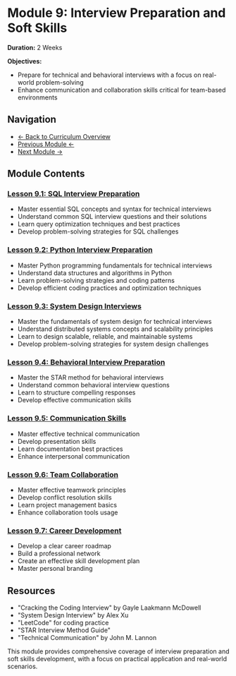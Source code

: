 # Module 9: Interview Preparation and Soft Skills

**Duration:** 2 Weeks

**Objectives:**
- Prepare for technical and behavioral interviews with a focus on real-world problem-solving
- Enhance communication and collaboration skills critical for team-based environments

## Navigation
- [← Back to Curriculum Overview](../README.md)
- [Previous Module ←](../08-data-visualization-and-reporting/README.md)
- [Next Module →](../10-capstone-projects-and-industry-integration/README.md)

## Module Contents

### [Lesson 9.1: SQL Interview Preparation](./9.1-sql-interview-preparation.md)
- Master essential SQL concepts and syntax for technical interviews
- Understand common SQL interview questions and their solutions
- Learn query optimization techniques and best practices
- Develop problem-solving strategies for SQL challenges

### [Lesson 9.2: Python Interview Preparation](./9.2-python-interview-preparation.md)
- Master Python programming fundamentals for technical interviews
- Understand data structures and algorithms in Python
- Learn problem-solving strategies and coding patterns
- Develop efficient coding practices and optimization techniques

### [Lesson 9.3: System Design Interviews](./9.3-system-design-interviews.md)
- Master the fundamentals of system design for technical interviews
- Understand distributed systems concepts and scalability principles
- Learn to design scalable, reliable, and maintainable systems
- Develop problem-solving strategies for system design challenges

### [Lesson 9.4: Behavioral Interview Preparation](./9.4-behavioral-interview-preparation.md)
- Master the STAR method for behavioral interviews
- Understand common behavioral interview questions
- Learn to structure compelling responses
- Develop effective communication skills

### [Lesson 9.5: Communication Skills](./9.5-communication-skills.md)
- Master effective technical communication
- Develop presentation skills
- Learn documentation best practices
- Enhance interpersonal communication

### [Lesson 9.6: Team Collaboration](./9.6-team-collaboration.md)
- Master effective teamwork principles
- Develop conflict resolution skills
- Learn project management basics
- Enhance collaboration tools usage

### [Lesson 9.7: Career Development](./9.7-career-development.md)
- Develop a clear career roadmap
- Build a professional network
- Create an effective skill development plan
- Master personal branding

## Resources
- "Cracking the Coding Interview" by Gayle Laakmann McDowell
- "System Design Interview" by Alex Xu
- "LeetCode" for coding practice
- "STAR Interview Method Guide"
- "Technical Communication" by John M. Lannon

This module provides comprehensive coverage of interview preparation and soft skills development, with a focus on practical application and real-world scenarios. 